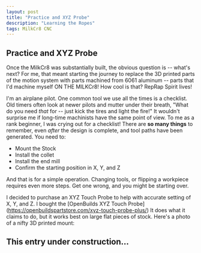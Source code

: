 ```yaml
---
layout: post
title: "Practice and XYZ Probe"
description: "Learning the Ropes"
tags: MilkCr8 CNC
---
```

## Practice and XYZ Probe

Once the MilkCr8 was substantially built, the obvious question is -- what's next?  For me, that meant starting the journey to replace the 3D printed parts of the motion system with parts machined from 6061 aluminum -- parts that I'd machine myself ON THE MILKCr8!  How cool is that?  RepRap Spirit lives!

I'm an airplane pilot. One common tool we use all the times is a checklist.  Old timers often look at newer pilots and mutter under their breath, "What do you need _that_ for -- just kick the tires and light the fire!"  It wouldn't surprise me if long-time machinists have the same point of view.  To me as a rank beginner, I was crying out for a checklist!  There are **so many things** to remember, even _after_ the design is complete, and tool paths have been generated.  You need to:

- Mount the Stock
- Install the collet
- Install the end mill
- Confirm the starting position in X, Y, and Z

And that is for a simple operation.  Changing tools, or flipping a workpiece requires even more steps.  Get one wrong, and you might be starting over.

I decided to purchase an XYZ Touch Probe to help with accurate setting of X, Y, and Z.  I bought the [OpenBuilds XYZ Touch Probe] (https://openbuildspartstore.com/xyz-touch-probe-plus/) It does what it claims to do, but it works best on large flat pieces of stock.  Here's a photo of a nifty 3D printed mount: 


## This entry under construction...
